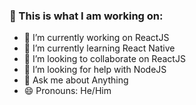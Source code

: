 ### 👋 This is what I am working on:  


- 🔭 I’m currently working on ReactJS
- 🌱 I’m currently learning React Native
- 👯 I’m looking to collaborate on ReactJS
- 🤔 I’m looking for help with NodeJS
- 💬 Ask me about Anything
- 😄 Pronouns: He/Him

